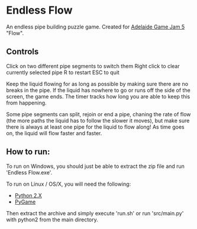Endless Flow
============

An endless pipe building puzzle game. Created for
[Adelaide Game Jam 5](http://www.jamalaide.org.au/jams/agj-5/) "Flow".

Controls 
---------
Click on two different pipe segments to switch them
Right click to clear currently selected pipe
R to restart
ESC to quit

Keep the liquid flowing for as long as possible by making sure there are no
breaks in the pipe. If the liquid has nowhere to go or runs off the side of
the screen, the game ends. The timer tracks how long you are able to keep
this from happening.

Some pipe segments can split, rejoin or end a pipe, chaning the rate of flow
(the more paths the liquid has to follow the slower it moves), but make sure
there is always at least one pipe for the liquid to flow along! As time goes
on, the liquid will flow faster and faster.

How to run: 
-----------
To run on Windows, you should just be able to extract the zip file and run
'Endless Flow.exe'.

To run on Linux / OS/X, you will need the following:

- [Python 2.X](https://www.python.org/) 
- [PyGame](https://www.pygame.org/) 

Then extract the archive and simply execute 'run.sh' or run 'src/main.py'
with python2 from the main directory.
